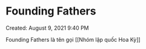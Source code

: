 ---
---

# Founding Fathers

Created: August 9, 2021 9:40 PM

Founding Fathers là tên gọi [[Nhóm lập quốc Hoa Kỳ]]